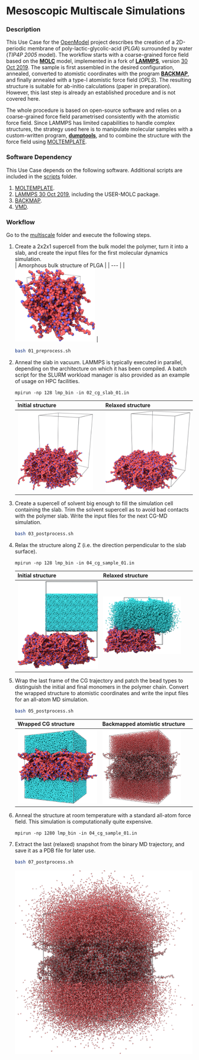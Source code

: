 Mesoscopic Multiscale Simulations
==

###  Description

This Use Case for the [OpenModel](https://open-model.eu/) project describes the creation of a 2D-periodic membrane of poly-lactic-glycolic-acid (*PLGA*) surrounded by water (*TIP4P 2005* model). The workflow starts with a coarse-grained force field based on the [**MOLC**](https://doi.org/10.1039/c9cp04120f) model, implemented in a fork of [**LAMMPS**](https://lammps.org), version [30 Oct 2019](https://github.com/matteoeghirotta/lammps-30Oct19).
The sample is first assembled in the desired configuration, annealed, converted to
atomistic coordinates with the program [**BACKMAP**](https://github.com/matteoeghirotta/backmap_legacy), and
finally annealed with a type-I atomistic force field (*OPLS*). The resulting structure is suitable for
ab-initio calculations (paper in preparation). However, this last step is already an established procedure
and is not covered here.

The whole procedure is based on open-source software and relies on a coarse-grained force field parametrised
consistently with the atomistic force field. Since LAMMPS has limited capabilities to handle complex structures,
the strategy used here is to manipulate molecular samples with a custom-written program, [**dumptools**](./scripts/dumptools.pl), and to combine the structure with the force field using [MOLTEMPLATE](https://github.com/jewettaij/moltemplate).

### Software Dependency

This Use Case depends on the following software. Additional scripts are included in the
[scripts](./scripts/) folder.
1. [MOLTEMPLATE](https://github.com/jewettaij/moltemplate).
2. [LAMMPS 30 Oct 2019](https://github.com/matteoeghirotta/lammps-30Oct19), including the USER-MOLC package.
3. [BACKMAP](https://github.com/matteoeghirotta/backmap_legacy).
4. [VMD](http://www.ks.uiuc.edu/Research/vmd/).

### Workflow

Go to the [multiscale](./multiscale/) folder and execute the following steps.

1. Create a 2x2x1 supercell from the bulk model the polymer, turn it into a slab, and create the input files
   for the first molecular dynamics simulation.  
   | Amorphous bulk structure of PLGA |
   | --- |
   |  <img src="images/plga_cg_amorphous.png" alt="plga_cg_amorphous.dump" width="45%"/> |
   ```sh
   bash 01_preprocess.sh
   ```
2. Anneal the slab in vacuum. LAMMPS is typically executed in parallel, depending on the architecture on which it has been compiled. A batch script for the SLURM workload manager is also provided as an example of usage on HPC facilities.
   ```
   mpirun -np 128 lmp_bin -in 02_cg_slab_01.in
   ```
   | Initial structure | Relaxed structure |
   | --- | --- |
   | <img src="images/02_cg_slab_01.png" alt="01_slab_f1000000.dump" width="91%"/> | <img src="images/02_cg_slab_02.png" alt="02_cg_slab_01.dump" width="100%"/> |
3. Create a supercell of solvent big enough to fill the simulation cell containing the slab. Trim the solvent supercell as to avoid bad contacts with the polymer slab. Write the input files for the next CG-MD simulation.
   ```sh
   bash 03_postprocess.sh
   ```
4. Relax the structure along Z (i.e. the direction perpendicular to the slab surface).
   ```
   mpirun -np 128 lmp_bin -in 04_cg_sample_01.in
   ```
   | Initial structure | Relaxed structure |
   | --- | --- |
   | <img src="images/04_cg_sample_01.png" alt="03_merged.dump" width="100%"/> | <img src="images/04_cg_sample_02.png" alt="04_cg_sample_01.dump" width="90%"/> |
5. Wrap the last frame of the CG trajectory and patch the bead types to distinguish the initial and final monomers in the polymer chain. Convert the wrapped structure to atomistic coordinates and write the input files for an all-atom MD simulation.
   ```sh
   bash 05_postprocess.sh
   ```
   | Wrapped CG structure | Backmapped atomistic structure |
   | --- | --- |
   | <img src="images/04_cg_sample_03.png" alt="04_cg_sample_01_f100000.dump" width="100%"/> | <img src="images/05_sample_aa.png" alt="05_sample_aa.pdb" width="90%"/> | 
6. Anneal the structure at room temperature with a standard all-atom force field. This simulation is computationally quite expensive.
   ```
   mpirun -np 1280 lmp_bin -in 04_cg_sample_01.in
   ```
7. Extract the last (relaxed) snapshot from the binary MD trajectory, and save it as a PDB file for later use.
   ```sh
   bash 07_postprocess.sh
   ```
   ![Relaxed atomistic sample](./images/06_aa_sample_01.png)

